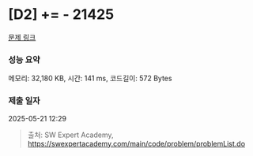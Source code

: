 # [D2] += - 21425 

[문제 링크](https://swexpertacademy.com/main/code/problem/problemDetail.do?contestProbId=AZD8K_UayDoDFAVs) 

### 성능 요약

메모리: 32,180 KB, 시간: 141 ms, 코드길이: 572 Bytes

### 제출 일자

2025-05-21 12:29



> 출처: SW Expert Academy, https://swexpertacademy.com/main/code/problem/problemList.do